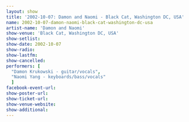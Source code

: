 ```yaml
---
layout: show
title: '2002-10-07: Damon and Naomi - Black Cat, Washington DC, USA'
name: 2002-10-07-damon-naomi-black-cat-washington-dc-usa
artist-name: 'Damon and Naomi'
show-venue: 'Black Cat, Washington DC, USA'
show-setlist: 
show-date: 2002-10-07
show-radio: 
show-lastfm: 
show-cancelled: 
performers: [
  "Damon Krukowski - guitar/vocals",
  "Naomi Yang - keyboards/bass/vocals"
  ]
facebook-event-url: 
show-poster-url: 
show-ticket-url: 
show-venue-website: 
show-additional: 
---
```


